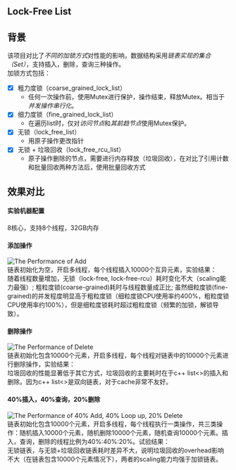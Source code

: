 Lock-Free List
--------------

## 背景
该项目对比了*不同的加锁方式*对性能的影响，数据结构采用*链表实现的集合（Set）*，支持插入，删除，查询三种操作。<br>
加锁方式包括：<br>
  * [x] 粗力度锁（coarse_grained_lock_list）
    - 任何一次操作前，使用Mutex进行保护，操作结束，释放Mutex。相当于*并发操作串行化*。
  * [x] 细力度锁（fine_grained_lock_list）
    - 在遍历list时，仅对*访问节点*和*其前趋节点*使用Mutex保护。
  * [x] 无锁（lock_free_list）
    - 用原子操作更改指针
  * [x] 无锁 + 垃圾回收（lock_free_rcu_list）
    - 原子操作删除的节点，需要进行内存释放（垃圾回收），在对比了引用计数和批量回收两种方法后，使用批量回收方式

## 效果对比
#### 实验机器配置
8核心，支持8个线程，32GB内存

#### 添加操作
![The Performance of Add](https://github.com/alwaysR9/lock_free_ds/blob/master/list/result_report/Add_to_list_performance.png)<br>
链表初始化为空，开启多线程，每个线程插入10000个互异元素，实验结果：<br>
随着线程数量增加，无锁（lock-free, lock-free-rcu）耗时变化不大（scaling能力最强）; 粗粒度锁(coarse-grained)耗时与线程数量成正比; 虽然细粒度锁(fine-grained)的并发程度明显高于粗粒度锁（细粒度锁CPU使用率约400%，粗粒度锁CPU使用率约100%），但是细粒度锁耗时超过粗粒度锁（频繁的加锁，解锁导致）。<br>
#### 删除操作
![The Performance of Delete](https://github.com/alwaysR9/lock_free_ds/blob/master/list/result_report/Delete_to_list_performance.png)<br>
链表初始化包含10000个元素，开启多线程，每个线程对链表中的10000个元素进行删除操作，实验结果：<br>
垃圾回收的性能显著低于其它方式，垃圾回收的主要耗时在于c++ list<>的插入和删除。因为c++ list<>是双向链表，对于cache非常不友好。<br>
#### 40%插入，40%查询，20%删除
![The Performance of 40% Add, 40% Loop up, 20% Delete](https://github.com/alwaysR9/lock_free_ds/blob/master/list/result_report/mixed_op_to_list_performance.png)<br>
链表初始化包含10000个元素，开启多线程，每个线程执行一类操作，共三类操作：随机插入10000个元素，随机删除10000个元素，随机查询10000个元素。插入，查询，删除的线程比例为40%:40%:20%。试验结果：<br>
无锁链表，与无锁+垃圾回收链表耗时差异不大，说明垃圾回收的overhead影响不大（在链表包含10000个元素情况下），两者的scaling能力均强于加锁链表。<br>